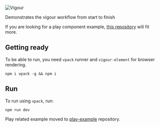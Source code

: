 ![Vigour](https://s3.amazonaws.com/f.cl.ly/items/1f0p1r2F273j221O1c40/Image%202016-04-01%20at%207.24.38%20PM.png)

Demonstrates the vigour workflow from start to finish

If you are looking for a play component example, [this repository](https://github.com/vigour-io/play-example/) will fit more.

## Getting ready
To be able to run, you need `vpack` runner and `vigour-element` for browser rendering.
```shell
npm i vpack -g && npm i
```

## Run
To run using `vpack`, run:
```shell
npm run dev
```

Play related example moved to [play-example](https://github.com/vigour-io/play-example) repository.
